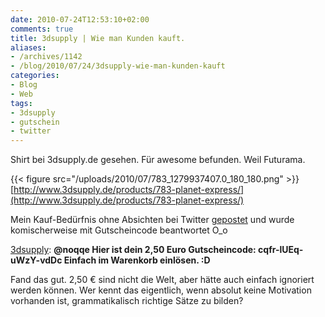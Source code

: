 ```yaml
---
date: 2010-07-24T12:53:10+02:00
comments: true
title: 3dsupply | Wie man Kunden kauft.
aliases:
- /archives/1142
- /blog/2010/07/24/3dsupply-wie-man-kunden-kauft
categories:
- Blog
- Web
tags:
- 3dsupply
- gutschein
- twitter
---
```


Shirt bei 3dsupply.de gesehen. Für awesome befunden. Weil Futurama.

{{< figure src="/uploads/2010/07/783_1279937407.0_180_180.png" >}}
[http://www.3dsupply.de/products/783-planet-express/](http://www.3dsupply.de/products/783-planet-express/)

Mein Kauf-Bedürfnis ohne Absichten bei Twitter
[gepostet](http://twitter.com/noqqe/status/18464736775) und wurde
komischerweise mit Gutscheincode beantwortet O_o

[3dsupply](http://twitter.com/3dsupply/status/18509063283): **@noqqe Hier
ist dein 2,50 Euro Gutscheincode: cqfr-lUEq-uWzY-vdDc Einfach im Warenkorb
einlösen. :D**

Fand das gut. 2,50 € sind nicht die Welt, aber hätte auch einfach ignoriert
werden können.  Wer kennt das eigentlich, wenn absolut keine Motivation
vorhanden ist, grammatikalisch richtige Sätze zu bilden?
